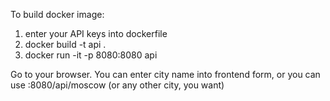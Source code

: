 To build docker image:
1. enter your API keys into dockerfile
2. docker build -t api .
3. docker run -it -p 8080:8080 api

Go to your browser. You can enter city name into frontend form, or you can use :8080/api/moscow (or any other city, you want)
